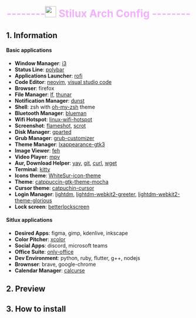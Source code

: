 <h1 align="center" style="color:#f2b0ff">--------<image border-radius="50%" height="30px" width="30px" src="./scripts/images/sontung.jpg"/> Stilux Arch Config --------</h1>

## 1. Information
#### Basic applications
- **Window Manager**: [i3](https://github.com/i3/i3)
- **Status Line**: [polybar](https://github.com/polybar/polybar)
- **Applications Launcher**: [rofi](https://github.com/davatorium/rofi)
- **Code Editor**: [neovim](https://github.com/neovim/neovim), [visual studio code](https://github.com/microsoft/vscode)
- **Browser**: firefox
- **File Manager**: [lf](https://github.com/gokcehan/lf), [thunar](https://github.com/xfce-mirror/thunar)
- **Notification Manager**: [dunst](https://github.com/dunst-project/dunst)
- **Shell**: zsh with [oh-my-zsh](https://github.com/ohmyzsh/ohmyzsh) theme
- **Bluetooth Manager**: [blueman](https://github.com/blueman-project/blueman)
- **Wifi Hotspot**: [linux-wifi-hotspot](https://github.com/lakinduakash/linux-wifi-hotspot)
- **Screenshot**: [flameshot](https://github.com/flameshot-org/flameshot), [scrot](https://github.com/dreamer/scrot)
- **Disk Manager**: [gparted](https://github.com/mgehre/gparted)
- **Grub Manager**: [grub-customizer](https://github.com/mdeguzis/grub-customizer/tree/master)
- **Theme Manager**: [lxappearance-gtk3](https://security.archlinux.org/package/lxappearance-gtk3)
- **Image Viewer**: [feh](https://github.com/derf/feh)
- **Video Player**: [mpv](https://github.com/mpv-player/mpv)
- **Aur, Download Helper**: [yay](https://github.com/Jguer/yay), [git](https://git-scm.com/), [curl](https://github.com/curl/curl), [wget](https://github.com/jay/wget)
- **Terminal**: [kitty](https://github.com/kovidgoyal/kitty)
- **Icons theme**: [WhiteSur-icon-theme](https://github.com/vinceliuice/WhiteSur-icon-theme)
- **Theme**: [catppuccin-gtk-theme-mocha](https://github.com/catppuccin/gtk)
- **Cursor theme**: [catpuchin-cursor](https://github.com/catppuccin/cursors)
- **Login Manager**: [lightdm](https://github.com/canonical/lightdm), [lightdm-webkit2-greeter](https://github.com/antergos/web-greeter), [lightdm-webkit2-theme-glorious](https://github.com/manilarome/lightdm-webkit2-theme-glorious)
- **Lock screen**: [betterlockscreen](https://github.com/betterlockscreen/betterlockscreen)

#### Sitlux applications
- **Desired Apps**: figma, gimp, kdenlive, inkscape
- **Color Pitcher**: [xcolor](https://github.com/Soft/xcolor)
- **Social Apps**: discord, microsoft teams
- **Office Suite**: [only-office](https://github.com/ONLYOFFICE/DesktopEditors)
- **Dev Environment**: python, ruby, flutter, g++, nodejs
- **Brownser**: brave, google-chrome
- **Calendar Manager**: [calcurse](https://github.com/lfos/calcurse)

## 2. Preview



## 3. How to install
